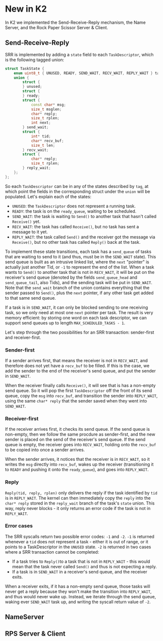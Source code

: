 # New in K2

In K2 we implemented the Send-Receive-Reply mechanism, the Name Server, and the Rock Paper Scissor Server & Client.

## Send-Receive-Reply

SRR is implemented by adding a `state` field to each `TaskDescriptor`, which is the following
tagged union:

```cpp
struct TaskState {
    enum uint8_t { UNUSED, READY, SEND_WAIT, RECV_WAIT, REPLY_WAIT } tag;
    union {
        struct {
        } unused;
        struct {
        } ready;
        struct {
            const char* msg;
            size_t msglen;
            char* reply;
            size_t rplen;
            int next;
        } send_wait;
        struct {
            int* tid;
            char* recv_buf;
            size_t len;
        } recv_wait;
        struct {
            char* reply;
            size_t rplen;
        } reply_wait;
    };
};
```

So each `TaskDescriptor` can be in any of the states described by `tag`, at which
point the fields in the corresponding struct under the `union` will be populated.
Let's explain each of the states:

- `UNUSED`: the `TaskDescriptor` does not represent a running task.
- `READY`: the task is on the `ready_queue`, waiting to be scheduled.
- `SEND_WAIT`: the task is waiting to `Send()` to another task that hasn't called `Receive()` yet.
- `RECV_WAIT`: the task has called `Receive()`, but no task has sent a message to it yet.
- `REPLY_WAIT`: the task called `Send()` and the receiver got the message via `Receive()`, but no other task has called `Reply()` back at the task.


To implement these state transitions, each task has a `send_queue` of tasks that
are waiting to send to it (and thus, must be in the `SEND_WAIT` state). This send
queue is built as an intrusive linked list, where the `next` "pointer" is actually
just another Tid, or `-1` to represent the end of the list. When a task wants to
`Send()` to another task that is not in `RECV_WAIT`, it will be put on the receiver's
send queue (denoted by the fields `send_queue_head` and `send_queue_tail`, also
Tids), and the sending task will be put in `SEND_WAIT`. Note that the `send_wait`
branch of the union contains everything that the sender passed to `Send()`, plus
the `next` pointer, if any other task get added to that same send queue.

If a task is in `SEND_WAIT`, it can only be blocked sending to one receiving task,
so we only need at most one `next` pointer per task. The result is very memory
efficient: by storing one word on each task descriptor, we can support send queues
up to length `MAX_SCHEDULED_TASKS - 1`.

Let's step through the two possibilities for an SRR transaction: sender-first and
receiver-first.

### Sender-first

If a sender arrives first, that means the receiver is not in `RECV_WAIT`, and
therefore does not yet have a `recv_buf` to be filled. If this is the case,
we add the sender to the end of the receiver's send queue, and put the sender in
`SEND_WAIT`.

When the receiver finally calls `Receive()`, it will see that is has a non-empty
send queue. So it will pop the first `TaskDescriptor` off the front of its send
queue, copy the `msg` into `recv_buf`, and transition the sender into `REPLY_WAIT`,
using the same `char* reply` that the sender saved when they went into `SEND_WAIT`.

### Receiver-first

If the receiver arrives first, it checks its send queue. If the send queue is
non-empty, then we follow the same procdure as sender-first, and the new sender
is placed on the send of the receiver's send queue. If the send queue is empty,
the receiver goes into `RECV_WAIT`, holding onto the `recv_buf` to be copied into
once a sender arrives.

When the sender arrives, it notices that the receiver is in `RECV_WAIT`, so it
writes the `msg` directly into `recv_buf`, wakes up the receiver (transitioning
it to `READY` and pushing it onto the `ready_queue`), and goes into `REPLY_WAIT`.

### Reply

`Reply(tid, reply, rplen)` only delivers the reply if the task identified by
`tid` is in `REPLY_WAIT`. The kernel can then immediately copy the `reply` into
the `char* reply` stored in the `reply_wait` branch of the task's `state` union.
This way, reply never blocks - it only returns an error code if the task is not
in `REPLY_WAIT`.

### Error cases

The SRR syscalls return two possible error codes: `-1` and `-2`. `-1` is returned
whenever a `tid` does not represent a task - either it is out of range, or it
points to a TaskDescriptor in the `UNUSED` state. `-2` is returned in two cases
where a SRR transaction cannot be completed:

- If a task tries to `Reply()`to a task that is not in `REPLY_WAIT` - this would
 mean that the task never called `Send()` and thus is not expecting a reply.
- If a task is in `SEND_WAIT` in a receiver's send queue, and the receiver exits.

When a receiver exits, if it has a non-empty send queue, those tasks will never
get a reply because they won't make the transition into `REPLY_WAIT`, and thus
would never wake up. Instead, we iterate through the send queue, waking ever
`SEND_WAIT` task up, and writing the syscall return value of `-2`.

## NameServer

<!-- TODO Prilik -->

## RPS Server & Client

<!-- TODO James -->
